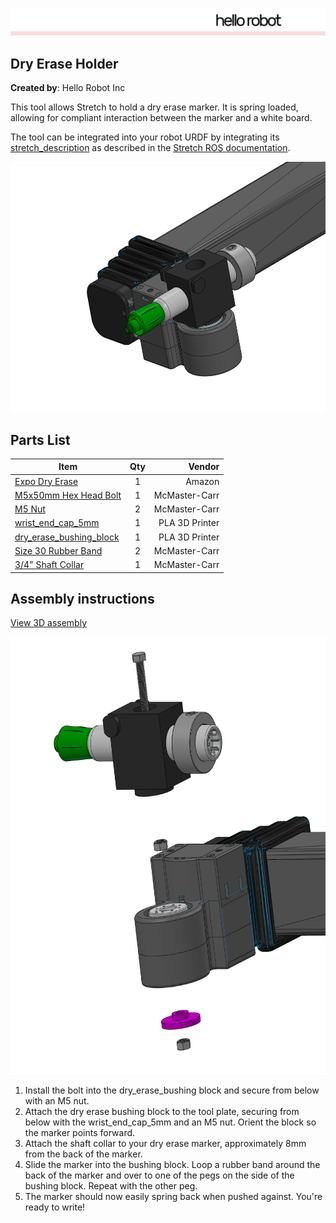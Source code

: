 ![image](images/HelloRobotLogoBar.png)

## Dry Erase Holder

**Created by**: Hello Robot Inc

This tool allows Stretch to hold a dry erase marker.  It is spring loaded, allowing for compliant interaction between the marker and a white board. 

The tool can be integrated into your robot URDF by integrating its [stretch_description](./stretch_descrption) as described in the [Stretch ROS documentation](https://github.com/hello-robot/stretch_ros/tree/master/stretch_description).

<img src="images/dry_erase_A.PNG" alt="image"  height=400 />

## Parts List

| Item | Qty | Vendor           |
| ------------- |:-------------:| -----: |
| [Expo Dry Erase](https://www.amazon.com/gp/product/B00006IFIL/ref=ppx_yo_dt_b_asin_title_o04_s00?ie=UTF8&psc=1) | 1 | Amazon |
| [M5x50mm Hex Head Bolt](https://www.mcmaster.com/91287A333) | 1 | McMaster-Carr |
| [M5 Nut](https://www.mcmaster.com/90591A260) | 2 | McMaster-Carr|
| [wrist_end_cap_5mm](CAD/wrist_end_cap_5mm.STL) | 1 | PLA 3D Printer |
| [dry_erase_bushing_block](CAD/dry_erase_bushing_block.STL) | 1 | PLA 3D Printer |
| [Size 30 Rubber Band](https://www.mcmaster.com/12205t76)     | 2 | McMaster-Carr |
| [3/4" Shaft Collar](https://www.mcmaster.com/60475k74)       | 1 | McMaster-Carr |

## Assembly instructions
[View 3D assembly](CAD/ASSEM_Dry_Erase_Holder_V1.STL)

<img src="images/dry_erase_B.PNG" alt="image"  height=700 />

1. Install the bolt into the dry_erase_bushing block and secure from below with an M5 nut.
2. Attach the dry erase bushing block to the tool plate, securing from below with the wrist_end_cap_5mm and an M5 nut. Orient the block so the marker points forward. 
3. Attach the shaft collar to your dry erase marker, approximately 8mm from the back of the marker.
4. Slide the marker into the bushing block. Loop a rubber band around the back of the marker and over to one of the pegs on the side of the bushing block. Repeat with the other peg.
5. The marker should now easily spring back when pushed against. You're ready to write!
